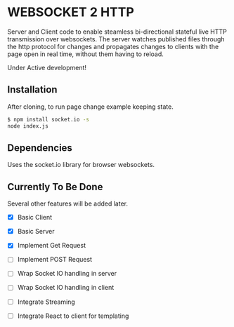# WEBSOCKET 2 HTTP
Server and Client code to enable steamless bi-directional stateful  live HTTP transmission over websockets.
The server watches published files through the http protocol for changes and propagates changes
to clients with the page open in real time, without them having to reload.

Under Active development!
## Installation
After cloning, to run page change example keeping state.
```sh
$ npm install socket.io -s
node index.js
```

## Dependencies
Uses the socket.io library for browser websockets.

## Currently To Be Done
Several other features will be added later.
- [x]  Basic Client
-  [x]  Basic Server
- [x]  Implement Get Request
- [ ]  Implement POST Request
-  [ ]  Wrap Socket IO handling in server
-  [ ]  Wrap Socket IO handling in client
- [ ]  Integrate Streaming 
-  [ ] Integrate React to client for templating

